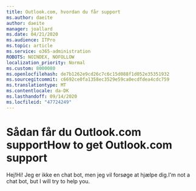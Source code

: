 ```yaml
---
title: Outlook.com, hvordan du får support
ms.author: daeite
author: daeite
manager: joallard
ms.date: 04/21/2020
ms.audience: ITPro
ms.topic: article
ms.service: o365-administration
ROBOTS: NOINDEX, NOFOLLOW
localization_priority: Normal
ms.custom: 8000080
ms.openlocfilehash: de7b1262e9cd26c7c6c15d088f1d052e35351932
ms.sourcegitcommit: c6692ce0fa1358ec3529e59ca0ecdfdea4cdc759
ms.translationtype: MT
ms.contentlocale: da-DK
ms.lasthandoff: 09/14/2020
ms.locfileid: "47724249"
---
```

# <a name="how-to-get-outlookcom-support"></a><span data-ttu-id="fc97a-102">Sådan får du Outlook.com support</span><span class="sxs-lookup"><span data-stu-id="fc97a-102">How to get Outlook.com support</span></span>

<span data-ttu-id="fc97a-103">Hej!</span><span class="sxs-lookup"><span data-stu-id="fc97a-103">Hi!</span></span>
<span data-ttu-id="fc97a-104">Jeg er ikke en chat bot, men jeg vil forsøge at hjælpe dig.</span><span class="sxs-lookup"><span data-stu-id="fc97a-104">I'm not a chat bot, but I will try to help you.</span></span>



